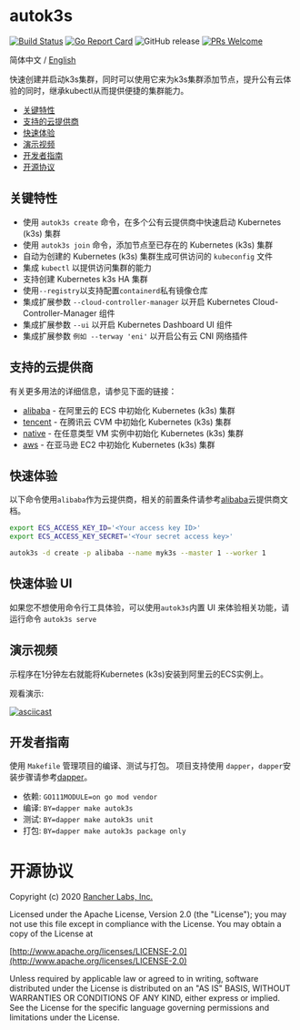 # autok3s
[![Build Status](http://drone-pandaria.cnrancher.com/api/badges/cnrancher/autok3s/status.svg)](http://drone-pandaria.cnrancher.com/cnrancher/autok3s)
[![Go Report Card](https://goreportcard.com/badge/github.com/cnrancher/autok3s)](https://goreportcard.com/report/github.com/cnrancher/autok3s) 
![GitHub release](https://img.shields.io/github/v/release/cnrancher/autok3s.svg?color=blue)
[![PRs Welcome](https://img.shields.io/badge/PRs-welcome-brightgreen.svg?color=blue)](http://github.com/cnrancher/autok3s/pulls)

简体中文 / [English](../../../README.md)

快速创建并启动k3s集群，同时可以使用它来为k3s集群添加节点，提升公有云体验的同时，继承kubectl从而提供便捷的集群能力。

<!-- toc -->

- [关键特性](#关键特性)
- [支持的云提供商](#支持的云提供商)
- [快速体验](#快速体验)
- [演示视频](#演示视频)
- [开发者指南](#开发者指南)
- [开源协议](#开源协议)

<!-- /toc -->

## 关键特性
- 使用 `autok3s create` 命令，在多个公有云提供商中快速启动 Kubernetes (k3s) 集群
- 使用 `autok3s join` 命令，添加节点至已存在的 Kubernetes (k3s) 集群
- 自动为创建的 Kubernetes (k3s) 集群生成可供访问的 `kubeconfig` 文件
- 集成 `kubectl` 以提供访问集群的能力
- 支持创建 Kubernetes k3s HA 集群
- 使用`--registry`以支持配置`containerd`私有镜像仓库
- 集成扩展参数 `--cloud-controller-manager` 以开启 Kubernetes Cloud-Controller-Manager 组件
- 集成扩展参数 `--ui` 以开启 Kubernetes Dashboard UI 组件
- 集成扩展参数 `例如 --terway 'eni'` 以开启公有云 CNI 网络插件

## 支持的云提供商
有关更多用法的详细信息，请参见下面的链接：

- [alibaba](alibaba/README.md) - 在阿里云的 ECS 中初始化 Kubernetes (k3s) 集群
- [tencent](tencent/README.md) - 在腾讯云 CVM 中初始化 Kubernetes (k3s) 集群
- [native](native/README.md) - 在任意类型 VM 实例中初始化 Kubernetes (k3s) 集群
- [aws](aws/README.md) - 在亚马逊 EC2 中初始化 Kubernetes (k3s) 集群

## 快速体验
以下命令使用`alibaba`作为云提供商，相关的前置条件请参考[alibaba](alibaba/README.md)云提供商文档。

```bash
export ECS_ACCESS_KEY_ID='<Your access key ID>'
export ECS_ACCESS_KEY_SECRET='<Your secret access key>'

autok3s -d create -p alibaba --name myk3s --master 1 --worker 1
```

## 快速体验 UI

如果您不想使用命令行工具体验，可以使用`autok3s`内置 UI 来体验相关功能，请运行命令 `autok3s serve`

## 演示视频
示程序在1分钟左右就能将Kubernetes (k3s)安装到阿里云的ECS实例上。

观看演示:

[![asciicast](https://asciinema.org/a/EL5P2ILES8GAvdlhaxLMnY8Pg.svg)](https://asciinema.org/a/EL5P2ILES8GAvdlhaxLMnY8Pg)

## 开发者指南
使用 `Makefile` 管理项目的编译、测试与打包。
项目支持使用 `dapper`，`dapper`安装步骤请参考[dapper](https://github.com/rancher/dapper)。

- 依赖: `GO111MODULE=on go mod vendor`
- 编译: `BY=dapper make autok3s`
- 测试: `BY=dapper make autok3s unit`
- 打包: `BY=dapper make autok3s package only`

# 开源协议

Copyright (c) 2020 [Rancher Labs, Inc.](http://rancher.com)

Licensed under the Apache License, Version 2.0 (the "License");
you may not use this file except in compliance with the License.
You may obtain a copy of the License at

[http://www.apache.org/licenses/LICENSE-2.0](http://www.apache.org/licenses/LICENSE-2.0)

Unless required by applicable law or agreed to in writing, software
distributed under the License is distributed on an "AS IS" BASIS,
WITHOUT WARRANTIES OR CONDITIONS OF ANY KIND, either express or implied.
See the License for the specific language governing permissions and
limitations under the License.
